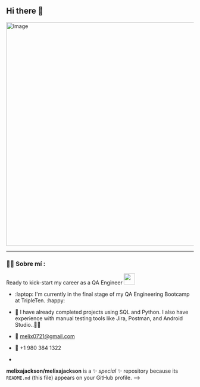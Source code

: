 ## Hi there 👋
<img width="2000" height="600" alt="Image" src="https://github.com/user-attachments/assets/de086e2f-6643-42fd-9109-24219c3583b5" />

---
 <div id="header" align="left">

### :man_technologist: Sobre mí :
Ready to kick-start my career as a QA Engineer <img decoding="async" src="https://media.giphy.com/media/WUlplcMpOCEmTGBtBW/giphy.gif" width="30">
* :laptop: I'm currently in the final stage of my QA Engineering Bootcamp at TripleTen. :happy:

* :seedling: I have already completed projects using SQL and Python. I also have experience with manual testing tools like Jira, Postman, and Android Studio..:technologist:

* :e-mail: melix0721@gmail.com

* :iphone: +1 980 384 1322
* 
**melixajackson/melixajackson** is a ✨ _special_ ✨ repository because its `README.md` (this file) appears on your GitHub profile.
-->
